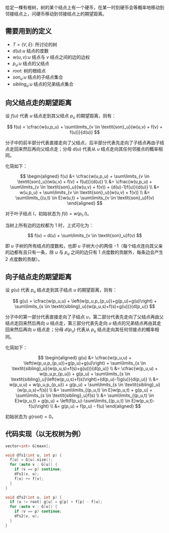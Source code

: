 给定一棵有根树，树的某个结点上有一个硬币，在某一时刻硬币会等概率地移动到邻接结点上，问硬币移动到邻接结点上的期望距离。

## 需要用到的定义

-   $T=(V,E)$: 所讨论的树
-   $d(u)$:$u$ 结点的度数
-   $w(u,v)$:$u$ 结点与 $v$ 结点之间的边的边权
-   $p_u$:$u$ 结点的父结点
-   $\textit{root}$: 树的根结点
-   $\textit{son}_u$:$u$ 结点的子结点集合
-   $\textit{sibling}_u$:$u$ 结点的兄弟结点集合

## 向父结点走的期望距离

设 $f(u)$ 代表 $u$ 结点走到其父结点 $p_u$ 的期望距离，则有：

$$
f(u) = \cfrac{w(u,p_u) + \sum\limits_{v \in \textit{son}_u}(w(u,v) + f(v) + f(u))}{d(u)}
$$

分子中的前半部分代表直接走向了父结点，后半部分代表先走向了子结点再由子结点走回来然后再向父结点走；分母 $d(u)$ 代表从 $u$ 结点走向其任何邻接点的概率相同。

化简如下：

$$
\begin{aligned}
    f(u) &= \cfrac{w(u,p_u) + \sum\limits_{v \in \textit{son}_u}(w(u,v) + f(v) + f(u))}{d(u)} \\
         &= \cfrac{w(u,p_u) + \sum\limits_{v \in \textit{son}_u}(w(u,v) + f(v)) + (d(u)-1)f(u)}{d(u)} \\
         &= w(u,p_u) + \sum\limits_{v \in \textit{son}_u}(w(u,v) + f(v)) \\
         &= \sum\limits_{(u,t) \in E}w(u,t) + \sum\limits_{v \in \textit{son}_u}f(v)
\end{aligned}
$$

对于叶子结点 $l$，初始状态为 $f(l) = w(p_l, l)$。

当树上所有边的边权都为 $1$ 时，上式可化为：

$$
f(u) = d(u) + \sum\limits_{v \in \textit{son}_u}f(v)
$$

即 $u$ 子树的所有结点的度数和，也即 $u$ 子树大小的两倍 $-1$（每个结点连向其父亲的边都有且只有一条，除 $u$ 与 $p_u$ 之间的边只有 $1$ 点度数的贡献外，每条边会产生 $2$ 点度数的贡献）。

## 向子结点走的期望距离

设 $g(u)$ 代表 $p_u$ 结点走到其子结点 $u$ 的期望距离，则有：

$$
g(u) = \cfrac{w(p_u,u) + \left(w(p_u,p_{p_u})+g(p_u)+g(u)\right) + \sum\limits_{s \in \textit{sibling}_u}(w(p_u,s)+f(s)+g(u))}{d(p_u)}
$$

分子中的第一部分代表直接走向了子结点 $u$，第二部分代表先走向了父结点再由父结点走回来然后再向 $u$ 结点走，第三部分代表先走向 $u$ 结点的兄弟结点再由其走回来然后再向 $u$ 结点走；分母 $d(p_u)$ 代表从 $p_u$ 结点走向其任何邻接点的概率相同。

化简如下：

$$
\begin{aligned}
    g(u) &= \cfrac{w(p_u,u) + \left(w(p_u,p_{p_u})+g(p_u)+g(u)\right) + \sum\limits_{s \in \textit{sibling}_u}(w(p_u,s)+f(s)+g(u))}{d(p_u)} \\
         &= \cfrac{w(p_u,u) + w(p_u,p_{p_u}) + g(p_u) + \sum\limits_{s \in \textit{sibling}_u}\left(w(p_u,s)+f(s)\right)+(d(p_u)-1)g(u)}{d(p_u)} \\
         &= w(p_u,u) + w(p_u,p_{p_u}) + g(p_u) + \sum\limits_{s \in \textit{sibling}_u}(w(p_u,s)+f(s)) \\
         &= \sum\limits_{(p_u,t) \in E}w(p_u,t) + g(p_u) + \sum\limits_{s \in \textit{sibling}_u}f(s) \\
         &= \sum\limits_{(p_u,t) \in E}w(p_u,t) + g(p_u) + \left(f(p_u)-\sum\limits_{(p_u,t) \in E}w(p_u,t)-f(u)\right) \\
         &= g(p_u) + f(p_u) - f(u)
\end{aligned}
$$

初始状态为 $g(\text{root}) = 0$。

## 代码实现（以无权树为例）

```cpp
vector<int> G[maxn];

void dfs1(int u, int p) {
  f[u] = G[u].size();
  for (auto v : G[u]) {
    if (v == p) continue;
    dfs1(v, u);
    f[u] += f[v];
  }
}

void dfs2(int u, int p) {
  if (u != root) g[u] = g[p] + f[p] - f[u];
  for (auto v : G[u]) {
    if (v == p) continue;
    dfs2(v, u);
  }
}
```

